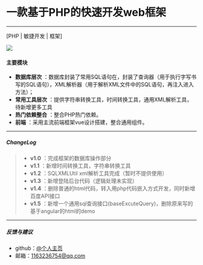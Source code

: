 # 一款基于PHP的快速开发web框架

-------------------

[PHP | 敏捷开发 | 框架] 

![](https://img.shields.io/appveyor/build/guanjiangtao/Angel)

####  主要模块

- **数据库层次** ：数据库封装了常用SQL语句在，封装了查询器（用于执行字写书写的SQL语句），XML解析器（用于解析XML文件中的SQL语句，再注入进入方法）；
- **常用工具层次** ：提供字符串转换工具，时间转换工具，通用XML解析工具，待新增更多工具
- **热门依赖整合** ：整合PHP热门依赖。
- **前端** ：采用主流前端框架vue设计搭建，整合通用组件。

-------------------

##### ChangeLog

>- **v1.0** ：完成框架的数据库操作部分
>- **v1.1** ：新增时间转换工具，字符串转换工具
>- **v1.2** ：SQLXMLUtil xml解析工具完成（暂时不提供使用）
>- **v1.3** ：新增登陆后台代码（逻辑处理未实现）
>- **v1.4** ：删除普通的html代码，转入用php代码嵌入方式开发，同时新增百度API接口
>- **v1.5** ：新增一个通用sql查询接口(baseExcuteQuery)，删除原来写的基于angular的html的demo

-------------------

##### 反馈与建议

- github：[@个人主页](https://github.com/1163236754)
- 邮箱：<1163236754@qq.com>
